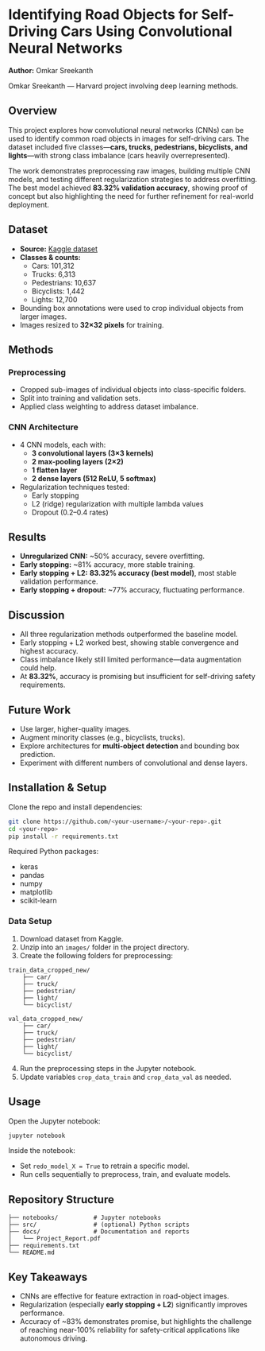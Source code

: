 # Identifying Road Objects for Self-Driving Cars Using Convolutional Neural Networks

**Author:** Omkar Sreekanth

Omkar Sreekanth — Harvard project involving deep learning methods.

## Overview
This project explores how convolutional neural networks (CNNs) can be used to identify common road objects in images for self-driving cars. The dataset included five classes—**cars, trucks, pedestrians, bicyclists, and lights**—with strong class imbalance (cars heavily overrepresented).

The work demonstrates preprocessing raw images, building multiple CNN models, and testing different regularization strategies to address overfitting. The best model achieved **83.32% validation accuracy**, showing proof of concept but also highlighting the need for further refinement for real-world deployment.


## Dataset
- **Source:** [Kaggle dataset](https://www.kaggle.com/datasets/alincijov/self-driving-cars?resource=downloadLinks)  
- **Classes & counts:**  
  - Cars: 101,312  
  - Trucks: 6,313  
  - Pedestrians: 10,637  
  - Bicyclists: 1,442  
  - Lights: 12,700  
- Bounding box annotations were used to crop individual objects from larger images.  
- Images resized to **32×32 pixels** for training.


## Methods

### Preprocessing
- Cropped sub-images of individual objects into class-specific folders.
- Split into training and validation sets.
- Applied class weighting to address dataset imbalance.

### CNN Architecture
- 4 CNN models, each with:  
  - **3 convolutional layers (3×3 kernels)**  
  - **2 max-pooling layers (2×2)**  
  - **1 flatten layer**  
  - **2 dense layers (512 ReLU, 5 softmax)**  
- Regularization techniques tested:  
  - Early stopping  
  - L2 (ridge) regularization with multiple lambda values  
  - Dropout (0.2–0.4 rates)


## Results
- **Unregularized CNN:** ~50% accuracy, severe overfitting.  
- **Early stopping:** ~81% accuracy, more stable training.  
- **Early stopping + L2:** **83.32% accuracy (best model)**, most stable validation performance.  
- **Early stopping + dropout:** ~77% accuracy, fluctuating performance.  


## Discussion
- All three regularization methods outperformed the baseline model.  
- Early stopping + L2 worked best, showing stable convergence and highest accuracy.  
- Class imbalance likely still limited performance—data augmentation could help.  
- At **83.32%**, accuracy is promising but insufficient for self-driving safety requirements.  


## Future Work
- Use larger, higher-quality images.  
- Augment minority classes (e.g., bicyclists, trucks).  
- Explore architectures for **multi-object detection** and bounding box prediction.  
- Experiment with different numbers of convolutional and dense layers.  


## Installation & Setup

Clone the repo and install dependencies:

```bash
git clone https://github.com/<your-username>/<your-repo>.git
cd <your-repo>
pip install -r requirements.txt
```

Required Python packages:

* keras
* pandas
* numpy
* matplotlib
* scikit-learn

### Data Setup

1. Download dataset from Kaggle.
2. Unzip into an `images/` folder in the project directory.
3. Create the following folders for preprocessing:

```
train_data_cropped_new/
    ├── car/
    ├── truck/
    ├── pedestrian/
    ├── light/
    └── bicyclist/

val_data_cropped_new/
    ├── car/
    ├── truck/
    ├── pedestrian/
    ├── light/
    └── bicyclist/
```

4. Run the preprocessing steps in the Jupyter notebook.
5. Update variables `crop_data_train` and `crop_data_val` as needed.


## Usage

Open the Jupyter notebook:

```bash
jupyter notebook
```

Inside the notebook:

* Set `redo_model_X = True` to retrain a specific model.
* Run cells sequentially to preprocess, train, and evaluate models.

## Repository Structure

```
├── notebooks/          # Jupyter notebooks
├── src/                # (optional) Python scripts
├── docs/               # Documentation and reports
│   └── Project_Report.pdf
├── requirements.txt
└── README.md
```


## Key Takeaways

* CNNs are effective for feature extraction in road-object images.
* Regularization (especially **early stopping + L2**) significantly improves performance.
* Accuracy of \~83% demonstrates promise, but highlights the challenge of reaching near-100% reliability for safety-critical applications like autonomous driving.

